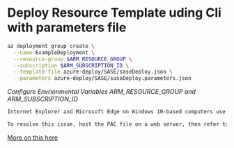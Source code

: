 # Deploy Resource Template uding Cli with parameters file

``` bash
az deployment group create \
  --name ExampleDeployment \
  --resource-group $ARM_RESOURCE_GROUP \
  --subscription $ARM_SUBSCRIPTION_ID \
  --template-file azure-deploy/SASE/saseDeploy.json \
  --parameters azure-deploy/SASE/saseDeploy.parameters.json
```
*Configure Envrionmental Variables ARM_RESOURCE_GROUP and ARM_SUBSCRIPTION_ID*

``` bash
Internet Explorer and Microsoft Edge on Windows 10-based computers use the WinHttp proxy service to retrieve proxy server information. The WinHttp Proxy service does not support using the ftp:// or file:// protocol for a PAC file.

To resolve this issue, host the PAC file on a web server, then refer to it by using the http protocol.
```

[More on this here](https://docs.microsoft.com/en-us/troubleshoot/browsers/cannot-read-pac-file)



        


